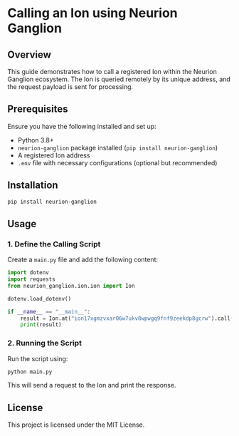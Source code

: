 # Calling an Ion using Neurion Ganglion

## Overview
This guide demonstrates how to call a registered Ion within the Neurion Ganglion ecosystem. The Ion is queried remotely by its unique address, and the request payload is sent for processing.

## Prerequisites
Ensure you have the following installed and set up:
- Python 3.8+
- `neurion-ganglion` package installed (`pip install neurion-ganglion`)
- A registered Ion address
- `.env` file with necessary configurations (optional but recommended)

## Installation

```sh
pip install neurion-ganglion
```

## Usage

### 1. Define the Calling Script
Create a `main.py` file and add the following content:

```python
import dotenv
import requests
from neurion_ganglion.ion.ion import Ion

dotenv.load_dotenv()

if __name__ == "__main__":
    result = Ion.at("ion17xgmzvxar06w7ukv8wpwgq9fnf9zeekdp8gcrw").call({'score': 3, 'result': 33})
    print(result)
```

### 2. Running the Script
Run the script using:

```sh
python main.py
```

This will send a request to the Ion and print the response.

## License
This project is licensed under the MIT License. 
